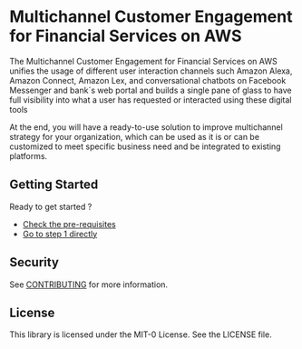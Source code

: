 # Multichannel Customer Engagement for Financial Services on AWS

The Multichannel Customer Engagement for Financial Services on AWS unifies the usage of different user interaction channels such Amazon Alexa, Amazon Connect, Amazon Lex, and conversational chatbots on Facebook Messenger and bank´s web portal and builds a single pane of glass to have full visibility into what a user has requested or interacted using these digital tools

At the end, you will have a ready-to-use solution to improve multichannel strategy for your organization, which can be used as it is or can be customized to meet specific business need and be integrated to existing platforms. 

## Getting Started 
Ready to get started ?

- [Check the pre-requisites](./00_Prerequisites/README.md)
- [Go to step 1 directly](./01_AmazonConnect//README.md)

## Security

See [CONTRIBUTING](CONTRIBUTING.md#security-issue-notifications) for more information.

## License

This library is licensed under the MIT-0 License. See the LICENSE file.

